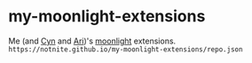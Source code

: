 # my-moonlight-extensions

Me (and [Cyn](https://github.com/Cynosphere) and [Ari](https://github.com/adryd325))'s [moonlight](https://github.com/moonlight-mod/moonlight/) extensions. `https://notnite.github.io/my-moonlight-extensions/repo.json`
